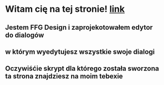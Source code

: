 # Witam cię na tej stronie! [link](https://ffgdesign.github.io/Editor_Dialogue/)
## Jestem FFG Design i zaprojekotowałem edytor do dialogów 
## w którym wyedytujesz wszystkie swoje dialogi 

## Oczywiśćie skrypt dla którego została sworzona ta strona znajdziesz na moim tebexie
